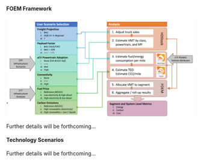 #### FOEM Framework 


![alt text](https://github.com/ksjeong99/FOEM/blob/main/FOEM_Dashboard/FOEM_framework.png?raw=true)

Further details will be forthcoming...

#### Technology Scenarios

Further details will be forthcoming... 

